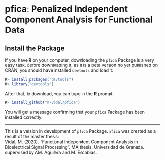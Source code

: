 # pfica: Penalized Independent Component Analysis for Functional Data
## Install the Package
If you have **R** on your computer, downloading the `pfica` Package is a very easy task. Before downloading it, as it is a beta version no yet published on CRAN, you should have installed `devtools` and load it:

```R
R> install.packages("devtools")
R> library("devtools")
```

After that, to download, you can type in the **R** prompt:

```R
R> install_github("m-vidal/pfica")
```
You will get a message confirming that your `pfica` Package has been installed correctly.
___

This is a version in development of `pfica` Package. 
`pfica` was created as a result of the master thesis:  
Vidal, M. (2020). “Functional Independent Component Analysis in Bioelectrical Signal Processing”. MA thesis. Universidad de Granada.
supervised by AM. Aguilera and M. Escabias.


